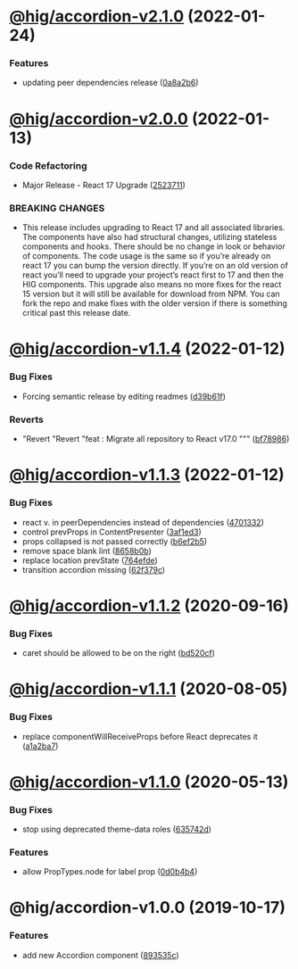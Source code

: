 # [@hig/accordion-v2.1.0](https://github.com/Autodesk/hig/compare/@hig/accordion@2.0.0...@hig/accordion@2.1.0) (2022-01-24)


### Features

* updating peer dependencies release ([0a8a2b6](https://github.com/Autodesk/hig/commit/0a8a2b6))

# [@hig/accordion-v2.0.0](https://github.com/Autodesk/hig/compare/@hig/accordion@1.1.4...@hig/accordion@2.0.0) (2022-01-13)


### Code Refactoring

* Major Release - React 17 Upgrade ([2523711](https://github.com/Autodesk/hig/commit/2523711))


### BREAKING CHANGES

* This release includes upgrading to React 17 and all associated libraries. The components have also had structural changes, utilizing stateless components and hooks. There should be no change in look or behavior of components. The code usage is the same so if you’re already on react 17 you can bump the version directly. If you’re on an old version of react you’ll need to upgrade your project’s react first to 17 and then the HIG components. This upgrade also means no more fixes for the react 15 version but it will still be available for download from NPM. You can fork the repo and make fixes with the older version if there is something critical past this release date.

# [@hig/accordion-v1.1.4](https://github.com/Autodesk/hig/compare/@hig/accordion@1.1.3...@hig/accordion@1.1.4) (2022-01-12)


### Bug Fixes

* Forcing semantic release by editing readmes ([d39b61f](https://github.com/Autodesk/hig/commit/d39b61f))


### Reverts

* "Revert "Revert "feat : Migrate all repository to React v17.0 """ ([bf78986](https://github.com/Autodesk/hig/commit/bf78986))

# [@hig/accordion-v1.1.3](https://github.com/Autodesk/hig/compare/@hig/accordion@1.1.2...@hig/accordion@1.1.3) (2022-01-12)


### Bug Fixes

*  react v. in peerDependencies instead of dependencies ([4701332](https://github.com/Autodesk/hig/commit/4701332))
* control prevProps in ContentPresenter ([3af1ed3](https://github.com/Autodesk/hig/commit/3af1ed3))
* props collapsed is not passed correctly ([b6ef2b5](https://github.com/Autodesk/hig/commit/b6ef2b5))
* remove space blank lint ([8658b0b](https://github.com/Autodesk/hig/commit/8658b0b))
* replace location prevState ([764efde](https://github.com/Autodesk/hig/commit/764efde))
* transition accordion missing ([62f379c](https://github.com/Autodesk/hig/commit/62f379c))

# [@hig/accordion-v1.1.2](https://github.com/Autodesk/hig/compare/@hig/accordion@1.1.1...@hig/accordion@1.1.2) (2020-09-16)


### Bug Fixes

* caret should be allowed to be on the right ([bd520cf](https://github.com/Autodesk/hig/commit/bd520cf))

# [@hig/accordion-v1.1.1](https://github.com/Autodesk/hig/compare/@hig/accordion@1.1.0...@hig/accordion@1.1.1) (2020-08-05)


### Bug Fixes

* replace componentWillReceiveProps before React deprecates it ([a1a2ba7](https://github.com/Autodesk/hig/commit/a1a2ba7))

# [@hig/accordion-v1.1.0](https://github.com/Autodesk/hig/compare/@hig/accordion@1.0.0...@hig/accordion@1.1.0) (2020-05-13)


### Bug Fixes

* stop using deprecated theme-data roles ([635742d](https://github.com/Autodesk/hig/commit/635742d))


### Features

* allow PropTypes.node for label prop ([0d0b4b4](https://github.com/Autodesk/hig/commit/0d0b4b4))

# @hig/accordion-v1.0.0 (2019-10-17)


### Features

* add new Accordion component ([893535c](https://github.com/Autodesk/hig/commit/893535c))
